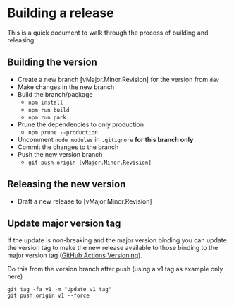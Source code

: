# Building a release
This is a quick document to walk through the process of building and releasing.

## Building the version
- Create a new branch [vMajor.Minor.Revision] for the version from `dev`
- Make changes in the new branch
- Build the branch/package
    - `npm install`
    - `npm run build`
    - `npm run pack`
- Prune the dependencies to only production
    - `npm prune --production`
- Uncomment `node_modules` in `.gitignore` **for this branch only**
- Commit the changes to the branch
- Push the new version branch
    - `git push origin [vMajor.Minor.Revision]`

## Releasing the new version
- Draft a new release to [vMajor.Minor.Revision]

## Update major version tag
If the update is non-breaking and the major version binding you can update the version tag to make the new release available to those binding to the major version tag ([GitHub Actions Versioning](https://github.com/actions/toolkit/blob/master/docs/action-versioning.md)).

Do this from the version branch after push (using a v1 tag as example only here)

```
git tag -fa v1 -m "Update v1 tag"
git push origin v1 --force
```